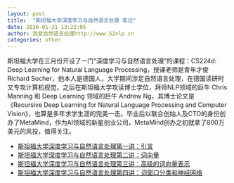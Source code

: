 ```yaml
---
layout: post
title:  "斯坦福大学深度学习与自然语言处理 笔记"
date: 2016-01-31 13:22:05
author: 我爱自然语言处理http://www.52nlp.cn
categories: other
---
```


斯坦福大学在三月份开设了一门“深度学习与自然语言处理”的课程：CS224d: Deep Learning for Natural Language Processing，授课老师是青年才俊 Richard Socher，他本人是德国人，大学期间涉足自然语言处理，在德国读研时又专攻计算机视觉，之后在斯坦福大学攻读博士学位，拜师NLP领域的巨牛 Chris Manning 和 Deep Learning 领域的巨牛 Andrew Ng，其博士论文是《Recursive Deep Learning for Natural Language Processing and Computer Vision》，也算是多年求学生涯的完美一击。毕业后以联合创始人及CTO的身份创办了MetaMind，作为AI领域的新星创业公司，MetaMind创办之初就拿了800万美元的风投，值得关注。

 - [斯坦福大学深度学习与自然语言处理第一讲：引言](http://www.52nlp.cn/%E6%96%AF%E5%9D%A6%E7%A6%8F%E5%A4%A7%E5%AD%A6%E6%B7%B1%E5%BA%A6%E5%AD%A6%E4%B9%A0%E4%B8%8E%E8%87%AA%E7%84%B6%E8%AF%AD%E8%A8%80%E5%A4%84%E7%90%86%E7%AC%AC%E4%B8%80%E8%AE%B2%E5%BC%95%E8%A8%80)
 - [斯坦福大学深度学习与自然语言处理第二讲：词向量](http://www.52nlp.cn/%E6%96%AF%E5%9D%A6%E7%A6%8F%E5%A4%A7%E5%AD%A6%E6%B7%B1%E5%BA%A6%E5%AD%A6%E4%B9%A0%E4%B8%8E%E8%87%AA%E7%84%B6%E8%AF%AD%E8%A8%80%E5%A4%84%E7%90%86%E7%AC%AC%E4%BA%8C%E8%AE%B2%E8%AF%8D%E5%90%91%E9%87%8F)
 - [斯坦福大学深度学习与自然语言处理第三讲：高级的词向量表示](http://www.52nlp.cn/%E6%96%AF%E5%9D%A6%E7%A6%8F%E6%B7%B1%E5%BA%A6%E5%AD%A6%E4%B9%A0%E4%B8%8E%E8%87%AA%E7%84%B6%E8%AF%AD%E8%A8%80%E5%A4%84%E7%90%86%E9%AB%98%E7%BA%A7%E7%9A%84%E8%AF%8D%E5%90%91%E9%87%8F%E8%A1%A8%E7%A4%BA)
 - [斯坦福大学深度学习与自然语言处理第四讲：词窗口分类和神经网络](http://www.52nlp.cn/%E6%96%AF%E5%9D%A6%E7%A6%8F%E6%B7%B1%E5%BA%A6%E5%AD%A6%E4%B9%A0%E4%B8%8Enlp%E7%AC%AC%E5%9B%9B%E8%AE%B2%E8%AF%8D%E7%AA%97%E5%8F%A3%E5%88%86%E7%B1%BB%E5%92%8C%E7%A5%9E%E7%BB%8F%E7%BD%91%E7%BB%9C)
